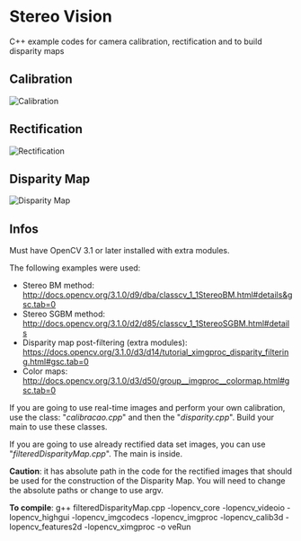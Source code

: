 # Stereo Vision
C++ example codes for camera calibration, rectification and to build disparity maps

## Calibration
![Calibration](https://i.imgur.com/zJM0aEN.jpg)

## Rectification
![Rectification](https://i.imgur.com/P8YgVTx.jpg) 

## Disparity Map
![Disparity Map](https://i.imgur.com/T8Z4C4Y.jpg)

## Infos

Must have OpenCV 3.1 or later installed with extra modules.

The following examples were used:

- Stereo BM method: http://docs.opencv.org/3.1.0/d9/dba/classcv_1_1StereoBM.html#details&gsc.tab=0
- Stereo SGBM method: http://docs.opencv.org/3.1.0/d2/d85/classcv_1_1StereoSGBM.html#details
- Disparity map post-filtering (extra modules): https://docs.opencv.org/3.1.0/d3/d14/tutorial_ximgproc_disparity_filtering.html#gsc.tab=0
- Color maps: http://docs.opencv.org/3.1.0/d3/d50/group__imgproc__colormap.html#gsc.tab=0

If you are going to use real-time images and perform your own calibration, use the class: "*calibracao.cpp*" and then the "*disparity.cpp*". Build your main to use these classes.

If you are going to use already rectified data set images, you can use "*filteredDisparityMap.cpp*". The main is inside.

**Caution**: it has absolute path in the code for the rectified images that should be used for the construction of the Disparity Map. You will need to change the absolute paths or change to use argv.

**To compile**: g++ filteredDisparityMap.cpp -lopencv_core -lopencv_videoio -lopencv_highgui -lopencv_imgcodecs -lopencv_imgproc -lopencv_calib3d -lopencv_features2d -lopencv_ximgproc -o veRun
